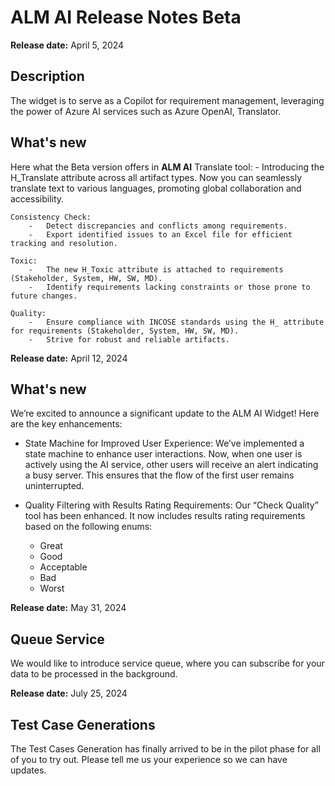 # ALM AI Release Notes Beta

**Release date:** April 5, 2024

## Description

The widget is to serve as a Copilot for requirement management, leveraging the power of Azure AI services such as Azure OpenAI, Translator.

## What's new

Here what the Beta version offers in **ALM AI**
Translate tool: - Introducing the H_Translate attribute across all artifact types. Now you can seamlessly translate text to various languages, promoting global collaboration and accessibility.

    Consistency Check:
        -   Detect discrepancies and conflicts among requirements.
        -   Export identified issues to an Excel file for efficient tracking and resolution.

    Toxic:
        -   The new H_Toxic attribute is attached to requirements (Stakeholder, System, HW, SW, MD).
        -   Identify requirements lacking constraints or those prone to future changes.

    Quality:
        -   Ensure compliance with INCOSE standards using the H_ attribute for requirements (Stakeholder, System, HW, SW, MD).
        -   Strive for robust and reliable artifacts.

**Release date:** April 12, 2024

## What's new

We’re excited to announce a significant update to the ALM AI Widget! Here are the key enhancements:

-   State Machine for Improved User Experience: We’ve implemented a state machine to enhance user interactions. Now, when one user is actively using the AI service, other users will receive an alert indicating a busy server. This ensures that the flow of the first user remains uninterrupted.

-   Quality Filtering with Results Rating Requirements: Our “Check Quality” tool has been enhanced. It now includes results rating requirements based on the following enums:
    -   Great
    -   Good
    -   Acceptable
    -   Bad
    -   Worst

**Release date:** May 31, 2024

## Queue Service

We would like to introduce service queue, where you can subscribe for your data to be processed in the background.



**Release date:** July 25, 2024

## Test Case Generations

The Test Cases Generation has finally arrived to be in the pilot phase for all of you to try out. Please tell me us your experience so we can have updates. 